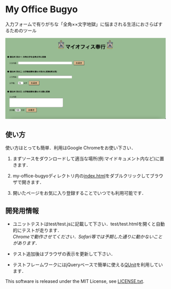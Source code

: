 # My Office Bugyo

入力フォームで有りがちな「全角××文字地獄」に悩まされる生活におさらばするためのツール

![My-Office-Bugyo](images/my-office-bugyo.png)

## 使い方
使い方はとっても簡単．利用はGoogle Chromeをお使い下さい．

1. まずソースをダウンロードして適当な場所(例:マイドキュメント内など)に置きます．

2. my-office-bugyoディレクトリ内の[index.html](index.html)をダブルクリックしてブラウザで開きます．

3. 開いたページをお気に入り登録することでいつでも利用可能です．

## 開発用情報

* ユニットテストはtest/test.jsに記載して下さい．test/test.htmlを開くと自動的にテストが走ります．  
*Chromeで動作させてください．Safari等では予期した通りに動かないことがあります．*

* テスト追加後はブラウザの表示を更新して下さい．
 
* テストフレームワークにはjQueryベースで簡単に使える[QUnit](http://qunitjs.com/)を利用しています．

This software is released under the MIT License, see [LICENSE.txt](LICENSE.txt).

